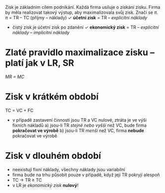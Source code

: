 Zisk je základním cílem podnikání. Každá firma usiluje o získání zisku. Firma by měla realizovat takový výstup, aby maximalizovala svůj zisk. Značí se $\pi$.
$\pi$ = TR – TC (příjmy – náklady)
✓ **účetní zisk** = TR – *explicitní náklady*
- čistý zisk je účetní zisk po zdanění
✓ **ekonomický zisk** = TR – *explicitní náklady* – *implicitní náklady*
# Zlaté pravidlo maximalizace zisku – platí jak v LR, SR
*MR = MC*
# Zisk v krátkém období
TC = VC + FC
- v případě zastavení činnosti jsou TR a VC nulové, ztráta je ve výši fixních nákladů
a) jsou-li TR *stejné nebo vyšší* než VC, bude firma **pokračovat ve výrobě**
b) jsou-li TR *menší* než VC, firma **nebude** pokračovat ve výrobě
# Zisk v dlouhém období
- neexistují fixní náklady, všechny náklady jsou variabilní
- firma bude na trhu působit pouze v případě, když její TR pokryjí alespoň 
- TC → TR ≥ TC
- v LR je *ekonomický zisk* **nulový**!